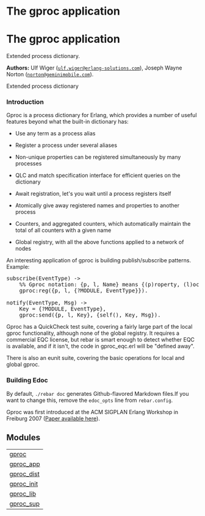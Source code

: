 

<h1>The gproc application</h1>

The gproc application
=====================
Extended process dictionary.

__Authors:__ Ulf Wiger ([`ulf.wiger@erlang-solutions.com`](mailto:ulf.wiger@erlang-solutions.com)), Joseph Wayne Norton ([`norton@geminimobile.com`](mailto:norton@geminimobile.com)).

Extended process dictionary



<h3><a name="Introduction">Introduction</a></h3>





Gproc is a process dictionary for Erlang, which provides a number of useful features beyond what the built-in dictionary has:


* Use any term as a process alias

* Register a process under several aliases

* Non-unique properties can be registered simultaneously by many processes

* QLC and match specification interface for efficient queries on the 
  dictionary

* Await registration, let's you wait until a process registers itself

* Atomically give away registered names and properties to another process

* Counters, and aggregated counters, which automatically maintain the 
  total of all counters with a given name

* Global registry, with all the above functions applied to a network of nodes





An interesting application of gproc is building publish/subscribe patterns.
Example:

<pre>
subscribe(EventType) ->
    %% Gproc notation: {p, l, Name} means {(p)roperty, (l)ocal, Name}
    gproc:reg({p, l, {?MODULE, EventType}}).

notify(EventType, Msg) ->
    Key = {?MODULE, EventType},
    gproc:send({p, l, Key}, {self(), Key, Msg}).
</pre>



Gproc has a QuickCheck test suite, covering a fairly large part of the local 
gproc functionality, although none of the global registry. It requires a 
commercial EQC license, but rebar is smart enough to detect whether EQC is 
available, and if it isn't, the code in gproc_eqc.erl will be "defined away".



There is also an eunit suite, covering the basic operations for local and 
global gproc.



<h3><a name="Building_Edoc">Building Edoc</a></h3>




By default, `./rebar doc` generates Github-flavored Markdown files.If you want to change this, remove the `edoc_opts` line from `rebar.config`.

Gproc was first introduced at the ACM SIGPLAN Erlang Workshop in
Freiburg 2007 ([Paper available here](erlang07-wiger.pdf)).


<h2 class="indextitle">Modules</h2>



<table width="100%" border="0" summary="list of modules">
<tr><td><a href="gproc.md" class="module">gproc</a></td></tr>
<tr><td><a href="gproc_app.md" class="module">gproc_app</a></td></tr>
<tr><td><a href="gproc_dist.md" class="module">gproc_dist</a></td></tr>
<tr><td><a href="gproc_init.md" class="module">gproc_init</a></td></tr>
<tr><td><a href="gproc_lib.md" class="module">gproc_lib</a></td></tr>
<tr><td><a href="gproc_sup.md" class="module">gproc_sup</a></td></tr></table>

